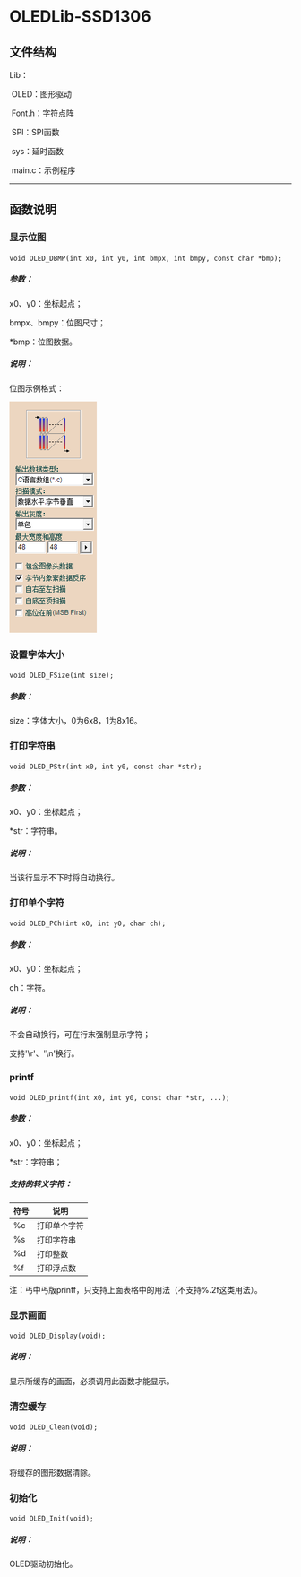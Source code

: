# OLEDLib-SSD1306



## 文件结构

Lib：

​	OLED：图形驱动

​		Font.h：字符点阵

​	SPI：SPI函数

​	sys：延时函数

​	main.c：示例程序



------



## 函数说明



### 显示位图

`void OLED_DBMP(int x0, int y0, int bmpx, int bmpy, const char *bmp);`

##### 参数：

x0、y0：坐标起点；

bmpx、bmpy：位图尺寸；

*bmp：位图数据。

##### 说明：

位图示例格式：

![位图格式](位图格式.png)



### 设置字体大小

`void OLED_FSize(int size);`

##### 参数：

size：字体大小，0为6x8，1为8x16。



### 打印字符串

`void OLED_PStr(int x0, int y0, const char *str);`

##### 参数：

x0、y0：坐标起点；

*str：字符串。

##### 说明：

当该行显示不下时将自动换行。



### 打印单个字符

`void OLED_PCh(int x0, int y0, char ch);`

##### 参数：

x0、y0：坐标起点；

ch：字符。

##### 说明：

不会自动换行，可在行末强制显示字符；

支持'\r'、'\n'换行。



### printf

`void OLED_printf(int x0, int y0, const char *str, ...);`

##### 参数：

x0、y0：坐标起点；

*str：字符串；

##### 支持的转义字符：

| 符号 | 说明         |
| ---- | ------------ |
| %c   | 打印单个字符 |
| %s   | 打印字符串   |
| %d   | 打印整数     |
| %f   | 打印浮点数   |

注：丐中丐版printf，只支持上面表格中的用法（不支持%.2f这类用法）。



### 显示画面

`void OLED_Display(void);`

##### 说明：

显示所缓存的画面，必须调用此函数才能显示。



### 清空缓存

`void OLED_Clean(void);`

##### 说明：

将缓存的图形数据清除。



### 初始化

`void OLED_Init(void);`

##### 说明：

OLED驱动初始化。
